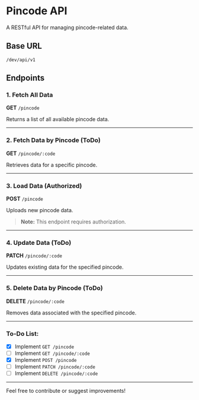 # Pincode API

A RESTful API for managing pincode-related data.

## Base URL

`/dev/api/v1`

## Endpoints

### 1. Fetch All Data

**GET** `/pincode`  

Returns a list of all available pincode data.  

---

### 2. Fetch Data by Pincode (ToDo)

**GET** `/pincode/:code`  

Retrieves data for a specific pincode.  

---

### 3. Load Data (Authorized)

**POST** `/pincode`  

Uploads new pincode data.  

> **Note:** This endpoint requires authorization.  

---

### 4. Update Data (ToDo)

**PATCH** `/pincode/:code`  

Updates existing data for the specified pincode.  

---

### 5. Delete Data by Pincode (ToDo)

**DELETE** `/pincode/:code`  

Removes data associated with the specified pincode.  

---

### To-Do List:
- [x] Implement `GET /pincode`  
- [ ] Implement `GET /pincode/:code`  
- [x] Implement `POST /pincode`  
- [ ] Implement `PATCH /pincode/:code`  
- [ ] Implement `DELETE /pincode/:code`

---

Feel free to contribute or suggest improvements!

